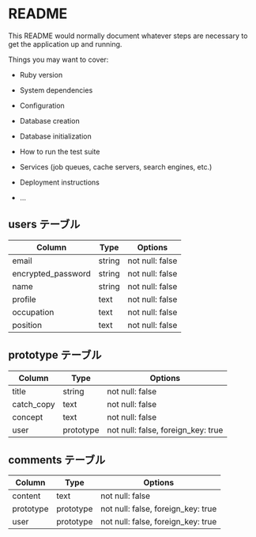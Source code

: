 # README

This README would normally document whatever steps are necessary to get the
application up and running.

Things you may want to cover:

* Ruby version

* System dependencies

* Configuration

* Database creation

* Database initialization

* How to run the test suite

* Services (job queues, cache servers, search engines, etc.)

* Deployment instructions

* ...

## users テーブル

| Column              | Type   |Options          |
| -----------         | -----  |-----------------|
| email               | string | not null: false |
| encrypted_password  | string | not null: false |
| name                | string | not null: false |
| profile             | text   | not null: false |
| occupation          | text   | not null: false |
| position            | text   | not null: false |


## prototype テーブル

| Column     | Type       | Options                            |
| ---------- | ---------- | ---------------------------------- |
| title      | string     | not null: false                    |
| catch_copy | text       | not null: false                    |
| concept    | text       | not null: false                    |
| user       | prototype | not null: false, foreign_key: true |

## comments テーブル

| Column    | Type       | Options                            |
| --------- | ---------- | ---------------------------------- |
| content   | text       | not null: false                    |
| prototype | prototype | not null: false, foreign_key: true |
| user      | prototype | not null: false, foreign_key: true |

